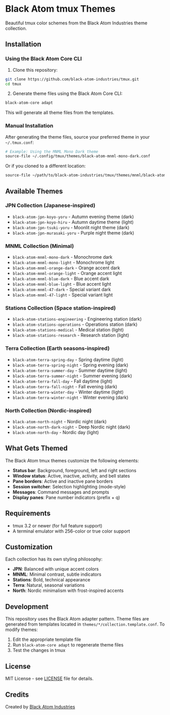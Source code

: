 # Black Atom tmux Themes

Beautiful tmux color schemes from the Black Atom Industries theme collection.

## Installation

### Using the Black Atom Core CLI

1. Clone this repository:

```bash
git clone https://github.com/black-atom-industries/tmux.git
cd tmux
```

2. Generate theme files using the Black Atom Core CLI:

```bash
black-atom-core adapt
```

This will generate all theme files from the templates.

### Manual Installation

After generating the theme files, source your preferred theme in your `~/.tmux.conf`:

```bash
# Example: Using the MNML Mono Dark theme
source-file ~/.config/tmux/themes/black-atom-mnml-mono-dark.conf
```

Or if you cloned to a different location:

```bash
source-file ~/path/to/black-atom-industries/tmux/themes/mnml/black-atom-mnml-mono-dark.conf
```

## Available Themes

### JPN Collection (Japanese-inspired)
- `black-atom-jpn-koyo-yoru` - Autumn evening theme (dark)
- `black-atom-jpn-koyo-hiru` - Autumn daytime theme (light)
- `black-atom-jpn-tsuki-yoru` - Moonlit night theme (dark)
- `black-atom-jpn-murasaki-yoru` - Purple night theme (dark)

### MNML Collection (Minimal)
- `black-atom-mnml-mono-dark` - Monochrome dark
- `black-atom-mnml-mono-light` - Monochrome light
- `black-atom-mnml-orange-dark` - Orange accent dark
- `black-atom-mnml-orange-light` - Orange accent light
- `black-atom-mnml-blue-dark` - Blue accent dark
- `black-atom-mnml-blue-light` - Blue accent light
- `black-atom-mnml-47-dark` - Special variant dark
- `black-atom-mnml-47-light` - Special variant light

### Stations Collection (Space station-inspired)
- `black-atom-stations-engineering` - Engineering station (dark)
- `black-atom-stations-operations` - Operations station (dark)
- `black-atom-stations-medical` - Medical station (light)
- `black-atom-stations-research` - Research station (light)

### Terra Collection (Earth seasons-inspired)
- `black-atom-terra-spring-day` - Spring daytime (light)
- `black-atom-terra-spring-night` - Spring evening (dark)
- `black-atom-terra-summer-day` - Summer daytime (light)
- `black-atom-terra-summer-night` - Summer evening (dark)
- `black-atom-terra-fall-day` - Fall daytime (light)
- `black-atom-terra-fall-night` - Fall evening (dark)
- `black-atom-terra-winter-day` - Winter daytime (light)
- `black-atom-terra-winter-night` - Winter evening (dark)

### North Collection (Nordic-inspired)
- `black-atom-north-night` - Nordic night (dark)
- `black-atom-north-dark-night` - Deep Nordic night (dark)
- `black-atom-north-day` - Nordic day (light)

## What Gets Themed

The Black Atom tmux themes customize the following elements:

- **Status bar**: Background, foreground, left and right sections
- **Window status**: Active, inactive, activity, and bell states
- **Pane borders**: Active and inactive pane borders
- **Session switcher**: Selection highlighting (mode-style)
- **Messages**: Command messages and prompts
- **Display panes**: Pane number indicators (prefix + q)

## Requirements

- tmux 3.2 or newer (for full feature support)
- A terminal emulator with 256-color or true color support

## Customization

Each collection has its own styling philosophy:

- **JPN**: Balanced with unique accent colors
- **MNML**: Minimal contrast, subtle indicators
- **Stations**: Bold, technical appearance
- **Terra**: Natural, seasonal variations
- **North**: Nordic minimalism with frost-inspired accents

## Development

This repository uses the Black Atom adapter pattern. Theme files are generated from templates located in `themes/*/collection.template.conf`. To modify themes:

1. Edit the appropriate template file
2. Run `black-atom-core adapt` to regenerate theme files
3. Test the changes in tmux

## License

MIT License - see [LICENSE](LICENSE) file for details.

## Credits

Created by [Black Atom Industries](https://github.com/black-atom-industries)